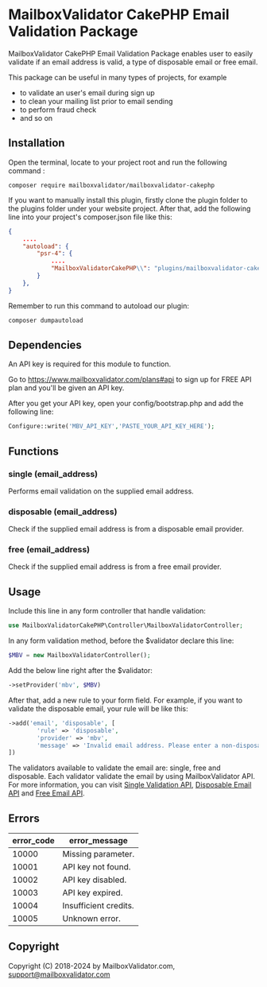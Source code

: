 # MailboxValidator CakePHP Email Validation Package

MailboxValidator CakePHP Email Validation Package  enables user to easily validate if an email address is valid, a type of disposable email or free email.

This package can be useful in many types of projects, for example

 - to validate an user's email during sign up
 - to clean your mailing list prior to email sending
 - to perform fraud check
 - and so on



## Installation

Open the terminal, locate to your project root and run the following command :

`composer require mailboxvalidator/mailboxvalidator-cakephp`


If you want to manually install this plugin, firstly clone the plugin folder to the plugins folder under your website project. After that, add the following line into your project's composer.json file like this:

```json
{
    ....
    "autoload": {
        "psr-4": {
            ....
            "MailboxValidatorCakePHP\\": "plugins/mailboxvalidator-cakephp/src/"
        }
    },
}
```

Remember to run this command to autoload our plugin:

```bash
composer dumpautoload
```



## Dependencies

An API key is required for this module to function.

Go to https://www.mailboxvalidator.com/plans#api to sign up for FREE API plan and you'll be given an API key.

After you get your API key, open your config/bootstrap.php and add the following line:
```php
Configure::write('MBV_API_KEY','PASTE_YOUR_API_KEY_HERE');
```



Functions
---------

### single (email_address)

Performs email validation on the supplied email address.

### disposable (email_address)

Check if the supplied email address is from a disposable email provider.

### free (email_address)

Check if the supplied email address is from a free email provider.



## Usage

Include this line in any form controller that handle validation:

```php
use MailboxValidatorCakePHP\Controller\MailboxValidatorController;
```

In any form validation method, before the $validator declare this line:

```php
$MBV = new MailboxValidatorController();
```

Add the below line right after the $validator:

```php
->setProvider('mbv', $MBV)
```

After that, add a new rule to your form field. For example, if you want to validate the disposable email, your rule will be like this:

```php
->add('email', 'disposable', [
        'rule' => 'disposable',
        'provider' => 'mbv',
        'message' => 'Invalid email address. Please enter a non-disposable email address.',
])
```

The validators available to validate the email are: single, free and disposable. Each validator validate the email by using MailboxValidator API. For more information, you can visit [Single Validation API](https://www.mailboxvalidator.com/api-single-validation), [Disposable Email API](https://www.mailboxvalidator.com/api-email-disposable) and [Free Email API](https://www.mailboxvalidator.com/api-email-free). 



## Errors

| error_code | error_message         |
| ---------- | --------------------- |
| 10000        | Missing parameter.    |
| 10001        | API key not found.    |
| 10002        | API key disabled.     |
| 10003        | API key expired.      |
| 10004        | Insufficient credits. |
| 10005        | Unknown error.        |



## Copyright

Copyright (C) 2018-2024 by MailboxValidator.com, support@mailboxvalidator.com
